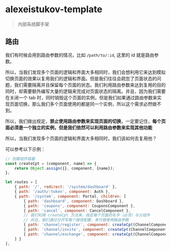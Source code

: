 # alexeistukov-template

> 内部系统脚手架

## 路由

我们有时候会用到路由参数的情况，比如 `/path/to/:id`, 这里的 id 就是路由参数。

所以，当我们发现多个页面的逻辑和界面大多相同时，我们会想利用它来达到模拟切换页面的效果以复用我们的逻辑和界面。但是我们往往会疏忽了页面状态的问题，我们需要隔离并且保留每个页面的状态。我们利用路由参数来达到复用的目的同时，却需要额外编写大量的逻辑来完成对页面状态的隔离。并且，因为我们需要在关闭一个 tab 时，同时销毁这个页面的实例，但是我们如果通过路由参数来实现页面切换，那么我们多个页面使用的都是同一个实例，所以这个需求必然做不到。

所以，我们做出规定，**禁止使用路由参数来实现页面的切换**，一定要记住，**每个页面必须是一个独立的实例，但是我们依然可以利用路由参数来实现其他功能**

所以，当我们发现多个页面的逻辑和界面大多相同时，我们该如何去复用他？

可以参考以下示例：

~~~javascript
// 创建组件容器
const createCpt = (component, name) => {
    return Object.assign({}, component, {name});
};

let routes = [
    { path: '/', redirect: '/system/dashboard' },
    { path: '/auth/:token', component: Auth },
    { path: '/system', component: Portal, children: [
        { path: 'dashboard', component: Dashboard },
        { path: 'coupons', component: CouponsComponent },
        { path: 'cancel', component: CancelComponent },
        // 我们利用 createCpt 方法来，指定每个页面的名字（必须）与父组件
        // 并且，我们通过分开写每个路径配置，来代替使用路由参数
        { path: 'channel/register', component: createCpt(ChannelComponent, 'channel-register') },
        { path: 'channel/invite', component: createCpt(ChannelComponent, 'channel-invite') },
        { path: 'channel/exchange', component: createCpt(ChannelComponent, 'channel-exchange') },
    ] }
];
~~~
